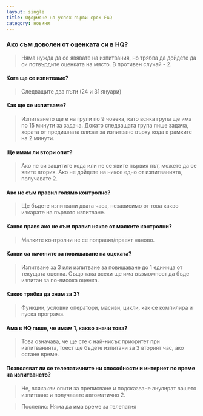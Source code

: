 ```yaml
---
layout: single
title: Оформяне на успех първи срок FAQ
category: новини
---
```


### Ако съм доволен от оценката си в HQ?
> Няма нужда да се явявате на изпитвания, но трябва да дойдете да си потвърдите оценката на място. В противен случай - 2.

#### Кога ще се изпитваме?
> Следващите два пъти (24 и 31 януари)

#### Как ще се изпитваме?
> Изпитването ще е на групи по 9 човека, като всяка група ще има по 15 минути за задача.
Докато следващата група пише задача, хората от предишната влизат за изпитване върху кода в рамките на 2 минути.

#### Ще имам ли втори опит?
> Ако не си защитите кода или не се явите първия път, можете да се явите втория.
Ако не дойдете на никое едно от изпитванията, получавате 2.

#### Ако не съм правил голямо контролно?
> Ще бъдете изпитвани двата часа, независимо от това какво изкарате на първото изпитване.

#### Какво правя ако не съм правил някое от малките контролни?
> Малките контролни не се поправят/правят наново.

#### Какви са начините за повишаване на оцеката?
> Изпитване за 3 или изпитване за повишаване до 1 единица от текущата оценка.
Също така всеки ще има възможност да бъде изпитан за по-висока оценка.

#### Какво трябва да знам за 3?
> Функции, условни оператори, масиви, цикли, как се компилира и пуска програма.

#### Ама в HQ пише, че имам 1, какво значи това?
> Това означава, че ще сте с най-нисък приоритет при изпитванията, тоест ще бъдете изпитани за 3
вторият час, ако остане време.

#### Позволяват ли се телепатичните ни способности и интернет по време на изпитването?
> Не, всякакви опити за преписване и подсказване анулират вашето изпитване и получавате автоматично 2.

> Послепис: Няма да има време за телепатия
